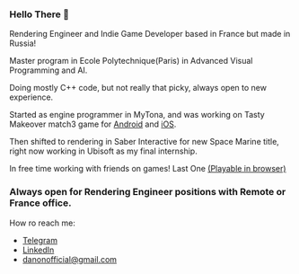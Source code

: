### Hello There 👋


Rendering Engineer and Indie Game Developer based in France but made in Russia!

Master program in Ecole Polytechnique(Paris) in Advanced Visual Programming and AI.

Doing mostly C++ code, but not really that picky, always open to new experience.

Started as engine programmer in MyTona, and was working on Tasty Makeover match3 game for [Android](https://play.google.com/store/apps/details?id=com.mytona.tmo&hl=en&gl=US) and [iOS](https://apps.apple.com/us/app/tasty-makeover-match-3-game/id1584307195).

Then shifted to rendering in Saber Interactive for new Space Marine title, right now working in Ubisoft as my final internship.

In free time working with friends on games! Last One [(Playable in browser)](https://karasikrus.itch.io/enchantedice)



### Always open for Rendering Engineer positions with Remote or France office.
How ro reach me: 
- [Telegram](t.me/RoundedGlint585)
- [LinkedIn](https://www.linkedin.com/in/daniil-smolyakov-ab7318187/)
- danonofficial@gmail.com
